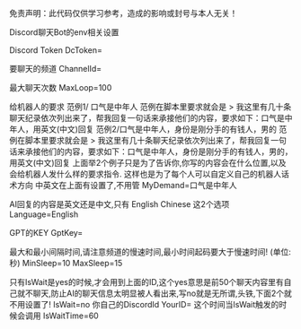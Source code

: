 免责声明：此代码仅供学习参考，造成的影响或封号与本人无关！

Discord聊天Bot的env相关设置

Discord Token
DcToken=

要聊天的频道
ChannelId=

最大聊天次数
MaxLoop=100

给机器人的要求
范例1/ 口气是中年人
范例在脚本里要求就会是 > 我这里有几十条聊天纪录依次列出来了，帮我回复一句话来承接他们的内容，要求如下：口气是中年人，用英文(中文)回复
范例2/口气是中年人，身份是刚分手的有钱人，男的 
范例在脚本里要求就会是 > 我这里有几十条聊天纪录依次列出来了，帮我回复一句话来承接他们的内容，要求如下：口气是中年人，身份是刚分手的有钱人，男的，用英文(中文)回复
上面举2个例子只是为了告诉你,你写的内容会在什么位置,以及会给机器人发什么样的要求指令. 这样也是为了每个人可以自定义自己的机器人话术方向
中英文在上面有设置了,不用管
MyDemand=口气是中年人

AI回复的内容是英文还是中文,只有 English Chinese 这2个选项
Language=English

GPT的KEY
GptKey=

最大和最小间隔时间,请注意频道的慢速时间,最小时间起码要大于慢速时间! (单位: 秒)
MinSleep=10
MaxSleep=15

只有IsWait是yes的时候,才会用到上面的ID,这个yes意思是前50个聊天内容里有自己就不聊天,防止AI的聊天信息太明显被人看出来,写no就是无所谓,头铁,下面2个就不用设置了!
IsWait=no
你自己的DiscordId
YourID=
这个时间当IsWait触发的时候会调用
IsWaitTime=60



